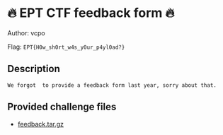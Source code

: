 # 🔥 EPT CTF feedback form 🔥
Author: vcpo

Flag: `EPT{H0w_sh0rt_w4s_y0ur_p4yl0ad?}`
## Description
```
We forgot  to provide a feedback form last year, sorry about that.
```

## Provided challenge files
* [feedback.tar.gz](feedback.tar.gz)
